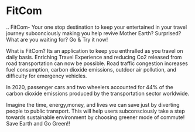 # FitCom
..
FitCom- Your one stop destination to keep your entertained in your travel journey subconciously making you help revive Mother Earth?
                                        Surprised? What are you waiting for? Go & Try it now!

What is FitCom?
Its an application to keep you enthralled as you travel on daily basis.
Enriching Travel Experience and reducing Co2 released from road transportation can now be possible.
Road traffic congestion increases fuel consumption, carbon dioxide emissions, outdoor air pollution, and difficulty for emergency vehicles.

In 2020, passenger cars and two wheelers accounted for 44% of the carbon dioxide emissions produced by the transportation sector worldwide.


Imagine the time, energy,money, and lives we can save just by diverting people to public transport. 
This will help users subconsciously take a step towards sustainable environment by choosing greener mode of commute!
Save Earth and Go Green!!




